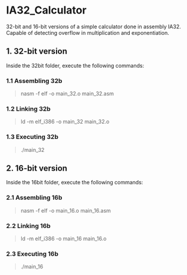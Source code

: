 # IA32_Calculator
32-bit and 16-bit versions of a simple calculator done in assembly IA32. Capable of detecting overflow in multiplication and exponentiation.

## 1. 32-bit version
Inside the 32bit folder, execute the following commands:

### 1.1 Assembling 32b
> nasm -f elf -o main_32.o main_32.asm

### 1.2 Linking 32b
> ld -m elf_i386 -o main_32 main_32.o

### 1.3 Executing 32b
> ./main_32

## 2. 16-bit version
Inside the 16bit folder, execute the following commands:

### 2.1 Assembling 16b
> nasm -f elf -o main_16.o main_16.asm

### 2.2 Linking 16b
> ld -m elf_i386 -o main_16 main_16.o

### 2.3 Executing 16b
> ./main_16
